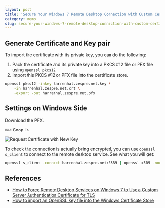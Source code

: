 ```yaml
---
layout: post
title: 'Secure Your Windows 7 Remote Desktop Connection with Custom Certificate'
category: memo
slug: secure-your-windows-7-remote-desktop-connection-with-custom-certificate
---
```

## Generate Certificate and Key pair

To import the certificate with its private key, you can do the following:

1. Pack the certificate and its private key into a PKCS #12 file or PFX file
   using `openssl pkcs12`.
1. Import this PKCS #12 or PFX file into the certificate store.

```bash
openssl pkcs12 -inkey harrenhal.zespre.net.key \
    -in harrenhal.zespre.net.crt \
    -export -out harrenhal.zespre.net.pfx
```

## Settings on Windows Side

Download the PFX.

`mmc` Snap-in

![Request Certificate with New
Key](/assets/images/request-certificate-with-new-key.png)

To check the connection is actually being encrypted, you can use `openssl
s_client` to connect to the remote desktop service. See what you will get:

```bash
openssl s_client -connect harrenhal.zespre.net:3389 | openssl x509 -noout -text
```

## References

-  [How to Force Remote Desktop Services on Windows 7 to Use a Custom Server
   Authentication Certificate for
   TLS](https://support.microsoft.com/en-us/kb/2001849)
-  [How to import an OpenSSL key file into the Windows Certificate
   Store](http://stackoverflow.com/questions/15671476/how-to-import-an-openssl-key-file-into-the-windows-certificate-store)
